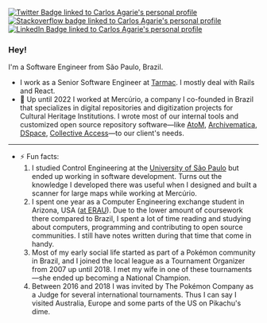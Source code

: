 [![Twitter Badge linked to Carlos Agarie's personal profile](https://img.shields.io/badge/Twitter-blue?style=for-the-badge&logo=twitter&logoColor=white)](https://twitter.com/carlos_agarie)
[![Stackoverflow badge linked to Carlos Agarie's personal profile](https://img.shields.io/badge/Stackoverflow-blue?style=for-the-badge&logo=stackoverflow&logoColor=white)](https://stackoverflow.com/users/1015273/agarie)
[![LinkedIn Badge linked to Carlos Agarie's personal profile](https://img.shields.io/badge/LinkedIn-blue?style=for-the-badge&logo=linkedin&logoColor=white)](https://www.linkedin.com/in/carlos-agarie-99469012)

### Hey!

I'm a Software Engineer from São Paulo, Brazil.

- I work as a Senior Software Engineer at [Tarmac](https://www.tarmac.io/). I mostly deal with Rails and React.
- 🔭 Up until 2022 I worked at Mercúrio, a company I co-founded in Brazil that specializes in digital repositories and digitization projects for Cultural Heritage Institutions. I wrote most of our internal tools and customized open source repository software—like [AtoM](https://www.accesstomemory.org/en/), [Archivematica](https://www.archivematica.org/en/), [DSpace](https://duraspace.org/dspace/), [Collective Access](https://www.collectiveaccess.org/)—to our client's needs.

---

- ⚡ Fun facts:
  1. I studied Control Engineering at the [University of São Paulo](https://www5.usp.br/#english) but ended up working in software development. Turns out the knowledge I developed there was useful when I designed and built a scanner for large maps while working at Mercúrio.
  2. I spent one year as a Computer Engineering exchange student in Arizona, USA ([at ERAU](https://erau.edu/)). Due to the lower amount of coursework there compared to Brazil, I spent a lot of time reading and studying about computers, programming and contributing to open source communities. I still have notes written during that time that come in handy.
  3. Most of my early social life started as part of a Pokémon community in Brazil, and I joined the local league as a Tournament Organizer from 2007 up until 2018. I met my wife in one of these tournaments—she ended up becoming a National Champion.
  4. Between 2016 and 2018 I was invited by The Pokémon Company as a Judge for several international tournaments. Thus I can say I visited Australia, Europe and some parts of the US on Pikachu's dime.
